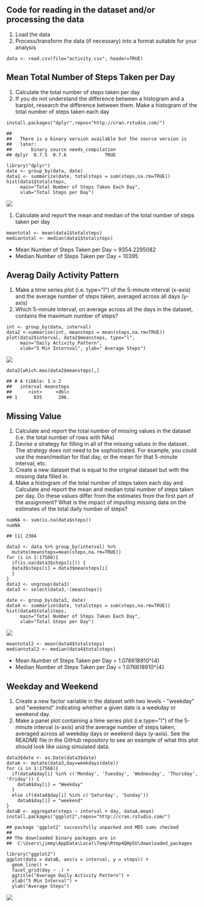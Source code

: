 Code for reading in the dataset and/or processing the data
----------------------------------------------------------

1.  Load the data
2.  Process/transform the data (if necessary) into a format suitable for
    your analysis

<!-- -->

    data <- read.csv(file="activity.csv", header=TRUE)

Mean Total Number of Steps Taken per Day
----------------------------------------

1.  Calculate the total number of steps taken per day
2.  If you do not understand the difference between a histogram and a
    barplot, research the difference between them. Make a histogram of
    the total number of steps taken each day

<!-- -->

    install.packages("dplyr",repos="http://cran.rstudio.com/")

    ## 
    ##   There is a binary version available but the source version is
    ##   later:
    ##       binary source needs_compilation
    ## dplyr  0.7.5  0.7.6              TRUE

    library("dplyr")
    date <- group_by(data, date)
    data1 <- summarize(date, totalsteps = sum(steps,na.rm=TRUE))
    hist(data1$totalsteps, 
         main="Total Number of Steps Taken Each Day", 
         xlab="Total Steps per Day")

![](PA1_template_files/figure-markdown_strict/unnamed-chunk-2-1.png)

1.  Calculate and report the mean and median of the total number of
    steps taken per day

<!-- -->

    meantotal <- mean(data1$totalsteps)
    mediantotal <- median(data1$totalsteps)

-   Mean Number of Steps Taken per Day = 9354.2295082
-   Median Number of Steps Taken per Day = 10395

Averag Daily Activity Pattern
-----------------------------

1.  Make a time series plot (i.e. type="l") of the 5-minute interval
    (x-axis) and the average number of steps taken, averaged across all
    days (y-axis)
2.  Which 5-minute interval, on average across all the days in the
    dataset, contains the maximum number of steps?

<!-- -->

    int <- group_by(data, interval)
    data2 <-summarize(int, meansteps = mean(steps,na.rm=TRUE))
    plot(data2$interval, data2$meansteps, type="l", 
         main="Daily Activity Pattern", 
         xlab="5 Min Internval", ylab=" Average Steps")

![](PA1_template_files/figure-markdown_strict/unnamed-chunk-4-1.png)

    data2[which.max(data2$meansteps),]

    ## # A tibble: 1 x 2
    ##   interval meansteps
    ##      <int>     <dbl>
    ## 1      835      206.

Missing Value
-------------

1.  Calculate and report the total number of missing values in the
    dataset (i.e. the total number of rows with NAs)
2.  Devise a strategy for filling in all of the missing values in the
    dataset. The strategy does not need to be sophisticated. For
    example, you could use the mean/median for that day, or the mean for
    that 5-minute interval, etc.
3.  Create a new dataset that is equal to the original dataset but with
    the missing data filled in.
4.  Make a histogram of the total number of steps taken each day and
    Calculate and report the mean and median total number of steps taken
    per day. Do these values differ from the estimates from the first
    part of the assignment? What is the impact of imputing missing data
    on the estimates of the total daily number of steps?

<!-- -->

    numNA <- sum(is.na(data$steps))
    numNA

    ## [1] 2304

    data3 <- data %>% group_by(interval) %>% 
      mutate(meansteps=mean(steps,na.rm=TRUE))
    for (i in 1:17568){
      if(is.na(data3$steps[i])) {
      data3$steps[i] = data3$meansteps[i]  
      }
    }
    data3 <- ungroup(data3)
    data3 <- select(data3,-(meansteps))

    date <- group_by(data3, date)
    data4 <- summarize(date, totalsteps = sum(steps,na.rm=TRUE))
    hist(data4$totalsteps, 
         main="Total Number of Steps Taken Each Day", 
         xlab="Total Steps per Day")

![](PA1_template_files/figure-markdown_strict/unnamed-chunk-5-1.png)

    meantotal2 <- mean(data4$totalsteps)
    mediantotal2 <- median(data4$totalsteps)

-   Mean Number of Steps Taken per Day = 1.076618910^{4}
-   Median Number of Steps Taken per Day = 1.076618910^{4}

Weekday and Weekend
-------------------

1.  Create a new factor variable in the dataset with two levels -
    "weekday" and "weekend" indicating whether a given date is a weekday
    or weekend day.
2.  Make a panel plot containing a time series plot (i.e.type="l") of
    the 5-minute interval (x-axis) and the average number of steps
    taken, averaged across all weekday days or weekend days (y-axis).
    See the README file in the GitHub repository to see an example of
    what this plot should look like using simulated data.

<!-- -->

    data3$date <- as.Date(data3$date)
    dataA <- mutate(data3,day=weekdays(date))
    for (i in 1:17568){
      if(dataA$day[i] %in% c('Monday', 'Tuesday', 'Wednesday', 'Thursday', 'Friday')) {
        dataA$day[i] = "Weekday"  
      }
      else if(dataA$day[i] %in% c('Saturday', 'Sunday'))
        dataA$day[i] = "weekend"
    }
    dataB <- aggregate(steps ~ interval + day, dataA,mean)
    install.packages("ggplot2",repos="http://cran.rstudio.com/")

    ## package 'ggplot2' successfully unpacked and MD5 sums checked
    ## 
    ## The downloaded binary packages are in
    ##  C:\Users\jimmy\AppData\Local\Temp\Rtmp4QHp5U\downloaded_packages

    library("ggplot2")
    ggplot(data = dataB, aes(x = interval, y = steps)) + 
      geom_line() +
      facet_grid(day ~ .) +
      ggtitle("Average Daily Activity Pattern") +
      xlab("5 Min Interval") +
      ylab("Average Steps")

![](PA1_template_files/figure-markdown_strict/unnamed-chunk-6-1.png)
